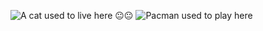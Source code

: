 ![A cat used to live here 😐😐](https://static.wixstatic.com/media/4cbe8d_f1ed2800a49649848102c68fc5a66e53~mv2.gif) 
![Pacman used to play here ](https://www.google.com/url?sa=i&url=https%3A%2F%2Ftenor.com%2Fsearch%2Fpacman-gifs&psig=AOvVaw1vdO6OkX2oqa47rdt6LcY0&ust=1623659421541000&source=images&cd=vfe&ved=0CAIQjRxqFwoTCOCnru2YlPECFQAAAAAdAAAAABAJ)
